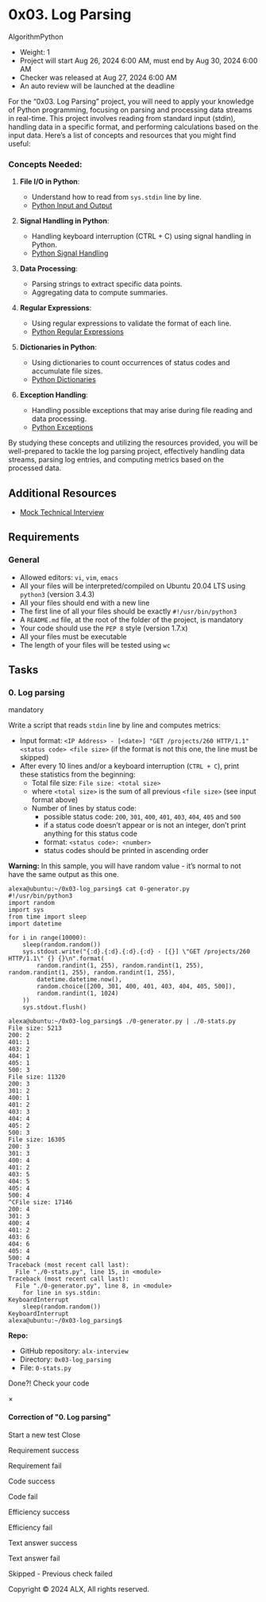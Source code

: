 0x03. Log Parsing
=================

AlgorithmPython

*   Weight: 1
*   Project will start Aug 26, 2024 6:00 AM, must end by Aug 30, 2024 6:00 AM
*   Checker was released at Aug 27, 2024 6:00 AM
*   An auto review will be launched at the deadline

For the “0x03. Log Parsing” project, you will need to apply your knowledge of Python programming, focusing on parsing and processing data streams in real-time. This project involves reading from standard input (stdin), handling data in a specific format, and performing calculations based on the input data. Here’s a list of concepts and resources that you might find useful:

### Concepts Needed:

1.  **File I/O in Python**:
    
    *   Understand how to read from `sys.stdin` line by line.
    *   [Python Input and Output](/rltoken/f7U2MDsBT_rd9AfUUaqVnQ "Python Input and Output")
2.  **Signal Handling in Python**:
    
    *   Handling keyboard interruption (CTRL + C) using signal handling in Python.
    *   [Python Signal Handling](/rltoken/1nDqPJe80rSD-NMulzjJBw "Python Signal Handling")
3.  **Data Processing**:
    
    *   Parsing strings to extract specific data points.
    *   Aggregating data to compute summaries.
4.  **Regular Expressions**:
    
    *   Using regular expressions to validate the format of each line.
    *   [Python Regular Expressions](/rltoken/ZsD-YLisfaHFeMT_sZxX1Q "Python Regular Expressions")
5.  **Dictionaries in Python**:
    
    *   Using dictionaries to count occurrences of status codes and accumulate file sizes.
    *   [Python Dictionaries](/rltoken/JM-RpavKkb8yanxWEnNYJw "Python Dictionaries")
6.  **Exception Handling**:
    
    *   Handling possible exceptions that may arise during file reading and data processing.
    *   [Python Exceptions](/rltoken/OA2PlryrYA2gyCCKIsdgUw "Python Exceptions")

By studying these concepts and utilizing the resources provided, you will be well-prepared to tackle the log parsing project, effectively handling data streams, parsing log entries, and computing metrics based on the processed data.

Additional Resources
--------------------

*   [Mock Technical Interview](/rltoken/VlOaXKkbecRYdnTLaLU1lg "Mock Technical Interview")

Requirements
------------

### General

*   Allowed editors: `vi`, `vim`, `emacs`
*   All your files will be interpreted/compiled on Ubuntu 20.04 LTS using `python3` (version 3.4.3)
*   All your files should end with a new line
*   The first line of all your files should be exactly `#!/usr/bin/python3`
*   A `README.md` file, at the root of the folder of the project, is mandatory
*   Your code should use the `PEP 8` style (version 1.7.x)
*   All your files must be executable
*   The length of your files will be tested using `wc`

Tasks
-----

### 0\. Log parsing

mandatory

Write a script that reads `stdin` line by line and computes metrics:

*   Input format: `<IP Address> - [<date>] "GET /projects/260 HTTP/1.1" <status code> <file size>` (if the format is not this one, the line must be skipped)
*   After every 10 lines and/or a keyboard interruption (`CTRL + C`), print these statistics from the beginning:
    *   Total file size: `File size: <total size>`
    *   where `<total size>` is the sum of all previous `<file size>` (see input format above)
    *   Number of lines by status code:
        *   possible status code: `200`, `301`, `400`, `401`, `403`, `404`, `405` and `500`
        *   if a status code doesn’t appear or is not an integer, don’t print anything for this status code
        *   format: `<status code>: <number>`
        *   status codes should be printed in ascending order

**Warning:** In this sample, you will have random value - it’s normal to not have the same output as this one.

    alexa@ubuntu:~/0x03-log_parsing$ cat 0-generator.py
    #!/usr/bin/python3
    import random
    import sys
    from time import sleep
    import datetime
    
    for i in range(10000):
        sleep(random.random())
        sys.stdout.write("{:d}.{:d}.{:d}.{:d} - [{}] \"GET /projects/260 HTTP/1.1\" {} {}\n".format(
            random.randint(1, 255), random.randint(1, 255), random.randint(1, 255), random.randint(1, 255),
            datetime.datetime.now(),
            random.choice([200, 301, 400, 401, 403, 404, 405, 500]),
            random.randint(1, 1024)
        ))
        sys.stdout.flush()
    
    alexa@ubuntu:~/0x03-log_parsing$ ./0-generator.py | ./0-stats.py 
    File size: 5213
    200: 2
    401: 1
    403: 2
    404: 1
    405: 1
    500: 3
    File size: 11320
    200: 3
    301: 2
    400: 1
    401: 2
    403: 3
    404: 4
    405: 2
    500: 3
    File size: 16305
    200: 3
    301: 3
    400: 4
    401: 2
    403: 5
    404: 5
    405: 4
    500: 4
    ^CFile size: 17146
    200: 4
    301: 3
    400: 4
    401: 2
    403: 6
    404: 6
    405: 4
    500: 4
    Traceback (most recent call last):
      File "./0-stats.py", line 15, in <module>
    Traceback (most recent call last):
      File "./0-generator.py", line 8, in <module>
        for line in sys.stdin:
    KeyboardInterrupt
        sleep(random.random())
    KeyboardInterrupt
    alexa@ubuntu:~/0x03-log_parsing$ 
    

**Repo:**

*   GitHub repository: `alx-interview`
*   Directory: `0x03-log_parsing`
*   File: `0-stats.py`

Done?! Check your code

×

#### Correction of "0. Log parsing"

Start a new test Close

Requirement success

Requirement fail

Code success

Code fail

Efficiency success

Efficiency fail

Text answer success

Text answer fail

Skipped - Previous check failed

Copyright © 2024 ALX, All rights reserved.